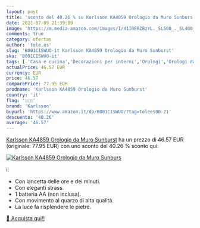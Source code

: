 ```yaml
---
layout: post
title: 'sconto del 40.26 % su Karlsson KA4859 Orologio da Muro Sunburs  '
date: 2021-07-09 21:39:09
image: 'https://m.media-amazon.com/images/I/41I0ERZBzYL._SL500_._SL400_.jpg'
comments: true
category: ofertas
author: 'tole.es'
slug: 'B001CISWUO-it Karlsson KA4859 Orologio da Muro Sunburst'
sku: 'B001CISWUO-it'
tags: [ 'Casa e cucina','Decorazioni per interni','Orologi','Orologi da parete','karlsson', ]
actualPrice: 46.57 EUR
currency: EUR
price: 46.57
comparePrice: 77.95 EUR
prodname: 'Karlsson KA4859 Orologio da Muro Sunburst'
country: 'it'
flag: '🇮🇹'
brand: 'Karlsson'
buyurl: 'https://www.amazon.it/dp/B001CISWUO/?tag=tolees00-21'
descuento: '40.26'
average: '46.57'
---
```


[Karlsson KA4859 Orologio da Muro Sunburst](https://www.amazon.it/dp/B001CISWUO/?tag=tolees00-21) ha un prezzo di 46.57 EUR (originale: 77.95 EUR) con uno sconto del 40.26 % sconto qui:

[![Karlsson KA4859 Orologio da Muro Sunburs](https://m.media-amazon.com/images/I/41I0ERZBzYL._SL500_._SL400_.jpg)](https://www.amazon.it/dp/B001CISWUO/?tag=tolees00-21)

ℹ️:

- Con lancetta delle ore e dei minuti.
- Con eleganti strass.
- 1 batteria AA (non inclusa).
- Con movimento al quarzo di alta qualità.
- La luce fa risplendere le pietre.

[🛒 Acquista qui!!](https://www.amazon.it/dp/B001CISWUO/?tag=tolees00-21)
